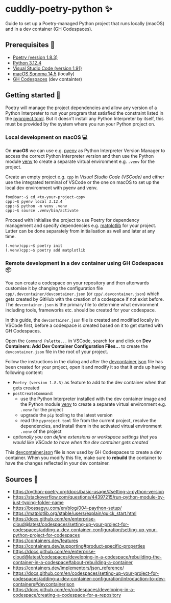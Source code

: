 
# cuddly-poetry-python ✨

Guide to set up a Poetry-managed Python project that runs locally (macOS) and in a dev container (GH Codespaces).

## Prerequisites 📌

- [Poetry (version 1.8.3)](https://python-poetry.org/docs/)
- [Python 3.12.4](https://www.python.org/downloads/release/python-3124/#:~:text=Python%203.12%20is%20the%20newest,documentation%20changes%20since%203.12.3.)
- [Visual Studio Code (version 1.91)](https://code.visualstudio.com/updates/v1_91)
- [macOS Sonoma 14.5](https://developer.apple.com/documentation/macos-release-notes/macos-14_5-release-notes) (locally)
- [GH Codespaces](https://docs.github.com/en/codespaces/overview) (dev containter)

## Getting started 👣

Poetry will manage the project dependencies and allow any version of a Python Interpreter to run your program that satisfied the constraint listed in the [pyproject.toml](pyproject.toml). But it doesn't install any Python Interpreter by itself, this must be provided by the system where you run your Python project on.

### Local development on macOS 💻

On **macOS** we can use e.g. [pyenv](https://github.com/pyenv/pyenv) as Python Interpreter Version Manager to access the correct Python Interpreter version and then use the Python module [venv](https://docs.python.org/3/library/venv.html) to create a separate virtual environment e.g. `.venv` for the project.

Create an empty project e.g. `cpp` in *Visual Studio Code (VSCode)* and either use the integrated terminal of VSCode or the one on macOS to set up the local dev environment with pyenv and venv.

```console
foo@bar:~$ cd <to-your-project-cpp>
cpp:~$ pyenv local 3.12.4
cpp:~$ python -m venv .venv
cpp:~$ source .venv/bin/activate

```

Proceed with initialise the project to use Poetry for dependency management and specify dependencies e.g. [matplotlib](https://matplotlib.org/stable/) for your project. Latter can be done separately from initialisation as well and later at any time. 

```console
(.venv)cpp:~$ poetry init
(.venv)cpp:~$ poetry add matplotlib
```

### Remote development in a dev container using GH Codespaces 📦

You can create a codespace on your repository and then afterwards customise it by changing the configuration file `cpp/.devcontainer/devcontainer.json` (or `cpp/.devcontainer.json`) which gets created by GitHub with the creation of a codespace if not exist before. The `devcontainer.json` is the primary file to determine what environment including tools, frameworks etc. should be created for your codespace.

In this guide, the `devcontainer.json` file is created and modified locally in VSCode first, before a codespace is created based on it to get started with GH Codespaces.

Open the `Command Palette...` in VSCode, search for and click on **Dev Containers: Add Dev Container Configuration Files...** to create the `devcontainer.json` file in the root of your project.

Follow the instructions in the dialog and after the [devcontainer.json](.devcontainer/devcontainer.json) file has been created for your project, open it and modify it so that it ends up having following content:

- `Poetry (version 1.8.3)` as feature to add to the dev container when that gets created
- `postCreateCommand`: 
    - use the Python Interpreter installed with the dev container image and the Python module [venv](https://docs.python.org/3/library/venv.html) to create a separate virtual environment e.g. `.venv` for the project
    - upgrade the `pip` tooling to the latest version
    - read the `pyproject.toml` file from the current project, resolve the dependencies, and install them in the activated virtual environment `.venv` of the project
- *optionally you can define extensions or workspace settings that you would like VSCode to have when the dev container gets created*

This [devcontainer.json](.devcontainer/devcontainer.json) file is now used by GH Codespaces to create a dev container. When you modify this file, make sure to **rebuild** the container to have the changes reflected in your dev container.

## Sources 📝

- https://python-poetry.org/docs/basic-usage/#setting-a-python-version
- https://stackoverflow.com/questions/44397215/run-python-module-by-just-typing-folder-name
- https://bossagyu.com/en/blog/004-paython-setup/
- https://matplotlib.org/stable/users/explain/quick_start.html
- https://docs.github.com/en/enterprise-cloud@latest/codespaces/setting-up-your-project-for-codespaces/adding-a-dev-container-configuration/setting-up-your-python-project-for-codespaces
- https://containers.dev/features
- https://containers.dev/supporting#product-specific-properties
- https://docs.github.com/en/enterprise-cloud@latest/codespaces/developing-in-a-codespace/rebuilding-the-container-in-a-codespace#about-rebuilding-a-container
- https://containers.dev/implementors/json_reference/
- https://docs.github.com/en/codespaces/setting-up-your-project-for-codespaces/adding-a-dev-container-configuration/introduction-to-dev-containers#devcontainerjson
- https://docs.github.com/en/codespaces/developing-in-a-codespace/creating-a-codespace-for-a-repository